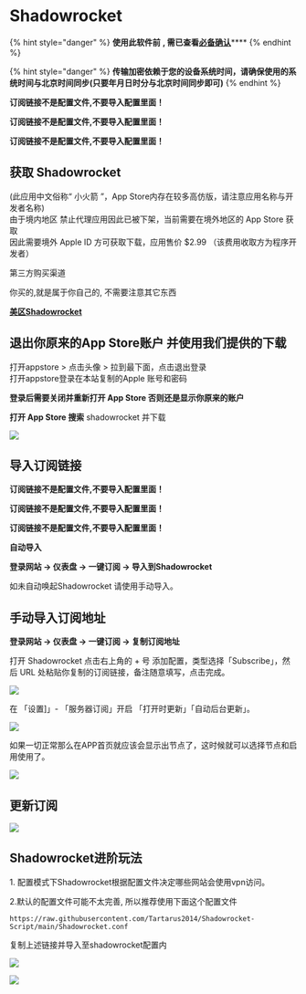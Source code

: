 # Shadowrocket

{% hint style="danger" %}
**使用此软件前** **, 需已查看**[**必备确认**](../faq/errorfaq.md)****
{% endhint %}

{% hint style="danger" %}
**传输加密依赖于您的设备系统时间，请确保使用的系统时间与北京时间同步(只要年月日时分与北京时间同步即可)**
{% endhint %}

**订阅链接不是配置文件,不要导入配置里面！**

**订阅链接不是配置文件,不要导入配置里面！**

**订阅链接不是配置文件,不要导入配置里面！**

## 获取 Shadowrocket

(此应用中文俗称“ 小火箭 ”，App Store内存在较多高仿版，请注意应用名称与开发者名称)\
&#x20;由于境内地区 禁止代理应用因此已被下架，当前需要在境外地区的 App Store 获取\
&#x20;因此需要境外 Apple ID 方可获取下载，应用售价 $2.99 （该费用收取方为程序开发者）

第三方购买渠道

你买的,就是属于你自己的, 不需要注意其它东西

****[**美区Shadowrocket**](https://www.az200.icu/product/3.html)****

## 退出你原来的App Store账户 并使用我们提供的下载

打开appstore > 点击头像 > 拉到最下面，点击退出登录\
打开appstore登录在本站复制的Apple 账号和密码

**登录后需要关闭并重新打开 App Store 否则还是显示你原来的账户**

**打开 App Store 搜索** shadowrocket 并下载

![](<../.gitbook/assets/image (6).png>)

## 导入订阅链接

**订阅链接不是配置文件,不要导入配置里面！**

**订阅链接不是配置文件,不要导入配置里面！**

**订阅链接不是配置文件,不要导入配置里面！**

**自动导入**

**登录网站 -> 仪表盘 -> 一键订阅 -> 导入到Shadowrocket**

如未自动唤起Shadowrocket 请使用手动导入。

## 手动导入订阅地址 <a href="#manual-operation" id="manual-operation"></a>

**登录网站 -> 仪表盘 -> 一键订阅 -> 复制订阅地址**

打开 Shadowrocket 点击右上角的 + 号 添加配置，类型选择「Subscribe」，然后 URL 处粘贴你复制的订阅链接，备注随意填写，点击完成。

![](../.gitbook/assets/WechatIMG2.png)

在 「设置]」- 「服务器订阅」开启 「打开时更新」「自动后台更新」。

![](../.gitbook/assets/WechatIMG4.png)

如果一切正常那么在APP首页就应该会显示出节点了，这时候就可以选择节点和启用使用了。

![](../.gitbook/assets/WechatIMG3.png)

## 更新订阅

![](<../.gitbook/assets/image (30).png>)

## Shadowrocket进阶玩法

1\. 配置模式下Shadowrocket根据配置文件决定哪些网站会使用vpn访问。

2.默认的配置文件可能不太完善, 所以推荐使用下面这个配置文件

```
https://raw.githubusercontent.com/Tartarus2014/Shadowrocket-Script/main/Shadowrocket.conf
```

复制上述链接并导入至shadowrocket配置内

![](../.gitbook/assets/WeChatd82f02845ea8911f587ddb6bec5fa51f.png)

![](<../.gitbook/assets/image (42).png>)
